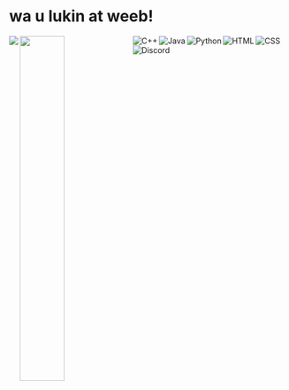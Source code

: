 # wa u lukin at weeb!

<img align="left" src="https://github-readme-stats.vercel.app/api?username=MiyagawaMizu&show_icons=true&theme=tokyonight" />

<img align="left" width="40%" src="https://github-readme-stats.vercel.app/api/top-langs/?username=MiyagawaMizu&layout=compact&show_icons=true&theme=tokyonight" />


<img align="left" alt="C++" src="https://img.shields.io/badge/c++-%2300599C.svg?style=for-the-badge&logo=c%2B%2B&logoColor=white" />
<img align="left" alt="Java" src="https://img.shields.io/badge/java-%23ED8B00.svg?style=for-the-badge&logo=java&logoColor=white" />
<img align="left" alt="Python" src="https://img.shields.io/badge/python-3670A0?style=for-the-badge&logo=python&logoColor=ffdd54" />
<img align="left" alt="HTML" src="https://img.shields.io/badge/html-%23E34F26.svg?style=for-the-badge&logo=html5&logoColor=white" />
<img align="left" alt="CSS" src="https://img.shields.io/badge/css-%231572B6.svg?style=for-the-badge&logo=css3&logoColor=white" />
<img alt="Discord" src="https://img.shields.io/badge/%3CDiscord%3E-%237289DA.svg?style=for-the-badge&logo=discord&logoColor=white" />
